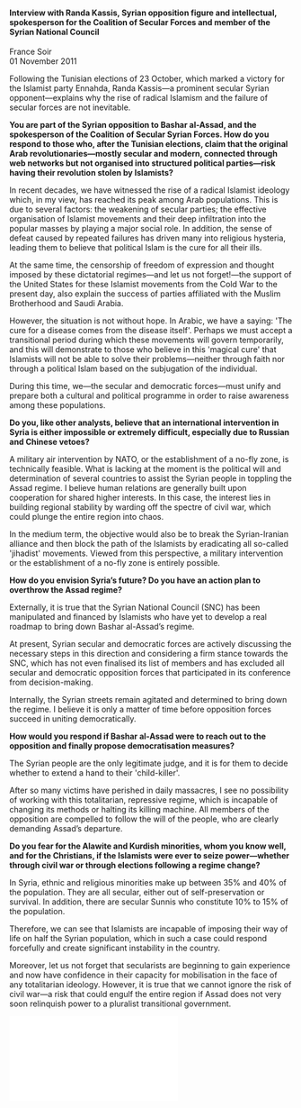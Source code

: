 <h4>Interview with Randa Kassis, Syrian opposition figure and intellectual, spokesperson for the Coalition of Secular Forces and member of the Syrian National Council</h4>

France Soir  
01 November 2011  

Following the Tunisian elections of 23 October, which marked a victory for the Islamist party Ennahda, Randa Kassis—a prominent secular Syrian opponent—explains why the rise of radical Islamism and the failure of secular forces are not inevitable.

<b>You are part of the Syrian opposition to Bashar al-Assad, and the spokesperson of the Coalition of Secular Syrian Forces. How do you respond to those who, after the Tunisian elections, claim that the original Arab revolutionaries—mostly secular and modern, connected through web networks but not organised into structured political parties—risk having their revolution stolen by Islamists?</b>

In recent decades, we have witnessed the rise of a radical Islamist ideology which, in my view, has reached its peak among Arab populations. This is due to several factors: the weakening of secular parties; the effective organisation of Islamist movements and their deep infiltration into the popular masses by playing a major social role. In addition, the sense of defeat caused by repeated failures has driven many into religious hysteria, leading them to believe that political Islam is the cure for all their ills.

At the same time, the censorship of freedom of expression and thought imposed by these dictatorial regimes—and let us not forget!—the support of the United States for these Islamist movements from the Cold War to the present day, also explain the success of parties affiliated with the Muslim Brotherhood and Saudi Arabia.

However, the situation is not without hope. In Arabic, we have a saying: 'The cure for a disease comes from the disease itself'. Perhaps we must accept a transitional period during which these movements will govern temporarily, and this will demonstrate to those who believe in this 'magical cure' that Islamists will not be able to solve their problems—neither through faith nor through a political Islam based on the subjugation of the individual.

During this time, we—the secular and democratic forces—must unify and prepare both a cultural and political programme in order to raise awareness among these populations.

<b>Do you, like other analysts, believe that an international intervention in Syria is either impossible or extremely difficult, especially due to Russian and Chinese vetoes?</b>

A military air intervention by NATO, or the establishment of a no-fly zone, is technically feasible. What is lacking at the moment is the political will and determination of several countries to assist the Syrian people in toppling the Assad regime. I believe human relations are generally built upon cooperation for shared higher interests. In this case, the interest lies in building regional stability by warding off the spectre of civil war, which could plunge the entire region into chaos.

In the medium term, the objective would also be to break the Syrian-Iranian alliance and then block the path of the Islamists by eradicating all so-called 'jihadist' movements. Viewed from this perspective, a military intervention or the establishment of a no-fly zone is entirely possible.

<b>How do you envision Syria’s future? Do you have an action plan to overthrow the Assad regime?</b>

Externally, it is true that the Syrian National Council (SNC) has been manipulated and financed by Islamists who have yet to develop a real roadmap to bring down Bashar al-Assad’s regime.

At present, Syrian secular and democratic forces are actively discussing the necessary steps in this direction and considering a firm stance towards the SNC, which has not even finalised its list of members and has excluded all secular and democratic opposition forces that participated in its conference from decision-making.

Internally, the Syrian streets remain agitated and determined to bring down the regime. I believe it is only a matter of time before opposition forces succeed in uniting democratically.

<b>How would you respond if Bashar al-Assad were to reach out to the opposition and finally propose democratisation measures?</b>

The Syrian people are the only legitimate judge, and it is for them to decide whether to extend a hand to their 'child-killer'.

After so many victims have perished in daily massacres, I see no possibility of working with this totalitarian, repressive regime, which is incapable of changing its methods or halting its killing machine. All members of the opposition are compelled to follow the will of the people, who are clearly demanding Assad’s departure.

<b>Do you fear for the Alawite and Kurdish minorities, whom you know well, and for the Christians, if the Islamists were ever to seize power—whether through civil war or through elections following a regime change?</b>

In Syria, ethnic and religious minorities make up between 35% and 40% of the population. They are all secular, either out of self-preservation or survival. In addition, there are secular Sunnis who constitute 10% to 15% of the population.

Therefore, we can see that Islamists are incapable of imposing their way of life on half the Syrian population, which in such a case could respond forcefully and create significant instability in the country.

Moreover, let us not forget that secularists are beginning to gain experience and now have confidence in their capacity for mobilisation in the face of any totalitarian ideology. However, it is true that we cannot ignore the risk of civil war—a risk that could engulf the entire region if Assad does not very soon relinquish power to a pluralist transitional government.

![](106-France%20Soir.pdf)
<p></p>
